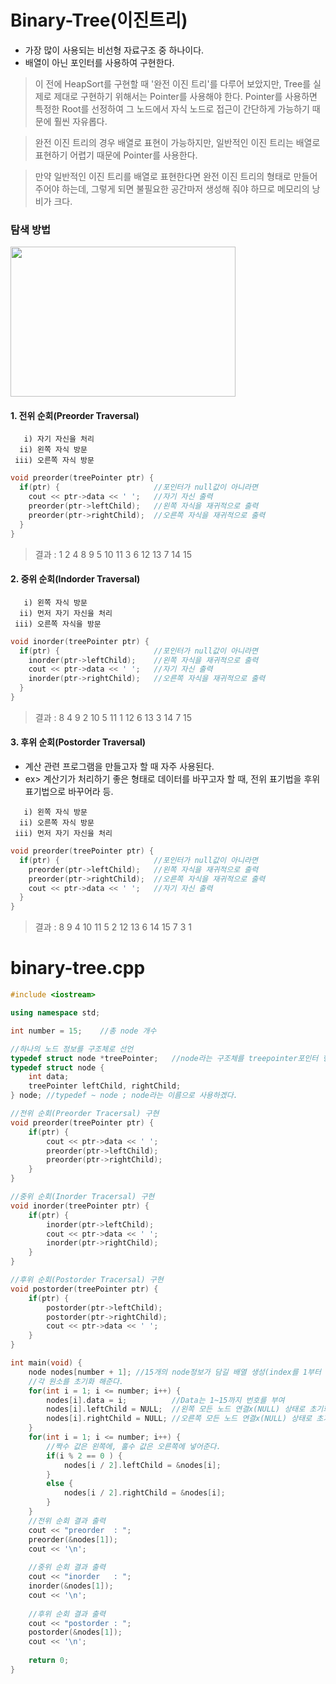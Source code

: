 # Binary-Tree(이진트리)
 - 가장 많이 사용되는 비선형 자료구조 중 하나이다.
 - 배열이 아닌 포인터를 사용하여 구현한다.
 > 이 전에 HeapSort를 구현할 때 '완전 이진 트리'를 다루어 보았지만, Tree를 실제로 제대로 구현하기 위해서는 Pointer를 사용해야 한다. Pointer를 사용하면 특정한 Root를 선정하여 그 노드에서 자식 노드로 접근이 간단하게 가능하기 때문에 훨씬 자유롭다.  
   
 > 완전 이진 트리의 경우 배열로 표현이 가능하지만, 일반적인 이진 트리는 배열로 표현하기 어렵기 때문에 Pointer를 사용한다.  
   
 > 만약 일반적인 이진 트리를 배열로 표현한다면 완전 이진 트리의 형태로 만들어주어야 하는데, 그렇게 되면 불필요한 공간마저 생성해 줘야 하므로 메모리의 낭비가 크다.
 
### 탐색 방법
<img src="https://blogfiles.pstatic.net/20160204_169/justkukaro_1454531578896joNlS_PNG/%C6%F7%C8%AD%C0%CC%C1%F8_%C6%AE%B8%AE.png" width="360" height="240">

#### 1. 전위 순회(Preorder Traversal)
```
   i) 자기 자신을 처리  
  ii) 왼쪽 자식 방문  
 iii) 오른쪽 자식 방문
```
```C++
void preorder(treePointer ptr) {
  if(ptr) {                     //포인터가 null값이 아니라면
    cout << ptr->data << ' ';	//자기 자신 출력
    preorder(ptr->leftChild);	//왼쪽 자식을 재귀적으로 출력
    preorder(ptr->rightChild);	//오른쪽 자식을 재귀적으로 출력
  }
}
```
 > 결과 : 1 2 4 8 9 5 10 11 3 6 12 13 7 14 15
 
#### 2. 중위 순회(Indorder Traversal)
```
   i) 왼쪽 자식 방문  
  ii) 먼저 자기 자신을 처리  
 iii) 오른쪽 자식을 방문
```
```C++
void inorder(treePointer ptr) {
  if(ptr) {                     //포인터가 null값이 아니라면
    inorder(ptr->leftChild);    //왼쪽 자식을 재귀적으로 출력
    cout << ptr->data << ' ';   //자기 자신 출력
    inorder(ptr->rightChild);   //오른쪽 자식을 재귀적으로 출력
  }
}
```
 > 결과 : 8 4 9 2 10 5 11 1 12 6 13 3 14 7 15
 
#### 3. 후위 순회(Postorder Traversal)
 - 계산 관련 프로그램을 만들고자 할 때 자주 사용된다.  
 - ex> 계산기가 처리하기 좋은 형태로 데이터를 바꾸고자 할 때, 전위 표기법을 후위 표기법으로 바꾸어라 등.
```
   i) 왼쪽 자식 방문  
  ii) 오른쪽 자식 방문  
 iii) 먼저 자기 자신을 처리
```
```C++
void preorder(treePointer ptr) {
  if(ptr) {                     //포인터가 null값이 아니라면
    preorder(ptr->leftChild);	//왼쪽 자식을 재귀적으로 출력
    preorder(ptr->rightChild);	//오른쪽 자식을 재귀적으로 출력
    cout << ptr->data << ' ';	//자기 자신 출력
  }
}
```
 > 결과 : 8 9 4 10 11 5 2 12 13 6 14 15 7 3 1

# binary-tree.cpp
```C++
#include <iostream>

using namespace std;

int number = 15;	//총 node 개수

//하나의 노드 정보를 구조체로 선언
typedef struct node *treePointer;	//node라는 구조체를 treepointer포인터 형식으로 사용하겠다. 
typedef struct node {
	int data;
	treePointer leftChild, rightChild;
} node;	//typedef ~ node ; node라는 이름으로 사용하겠다.

//전위 순회(Preorder Tracersal) 구현
void preorder(treePointer ptr) {
	if(ptr) {
		cout << ptr->data << ' ';
		preorder(ptr->leftChild);
		preorder(ptr->rightChild);
	}
}

//중위 순회(Inorder Tracersal) 구현
void inorder(treePointer ptr) {
	if(ptr) {
		inorder(ptr->leftChild);
		cout << ptr->data << ' ';
		inorder(ptr->rightChild);
	}
}

//후위 순회(Postorder Tracersal) 구현
void postorder(treePointer ptr) {
	if(ptr) {
		postorder(ptr->leftChild);
		postorder(ptr->rightChild);
		cout << ptr->data << ' ';
	}
}

int main(void) {
	node nodes[number + 1];	//15개의 node정보가 담길 배열 생성(index를 1부터 사용하기 위해 +1을 해줌) 
	//각 원소를 초기화 해준다. 
	for(int i = 1; i <= number; i++) {
		nodes[i].data = i;	        //Data는 1~15까지 번호를 부여 
		nodes[i].leftChild = NULL;	//왼쪽 모든 노드 연결x(NULL) 상태로 초기화 
		nodes[i].rightChild = NULL;	//오른쪽 모든 노드 연결x(NULL) 상태로 초기화 
	}
	for(int i = 1; i <= number; i++) {
		//짝수 값은 왼쪽에, 홀수 값은 오른쪽에 넣어준다. 
		if(i % 2 == 0 ) {
			nodes[i / 2].leftChild = &nodes[i];
		}
		else {
			nodes[i / 2].rightChild = &nodes[i];
		}
	}
	//전위 순회 결과 출력 
	cout << "preorder  : ";
	preorder(&nodes[1]);
	cout << '\n';
	
	//중위 순회 결과 출력 
	cout << "inorder   : ";
	inorder(&nodes[1]);
	cout << '\n';
	
	//후위 순회 결과 출력 
	cout << "postorder : ";
	postorder(&nodes[1]);
	cout << '\n';
	
	return 0;
}
```